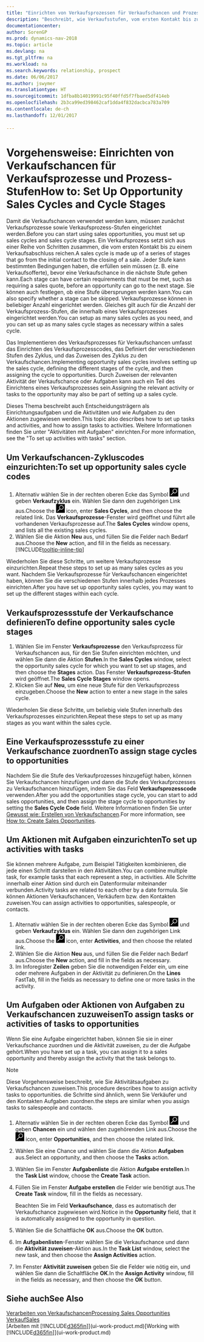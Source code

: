 ```yaml
---
title: "Einrichten von Verkaufsprozessen für Verkaufschancen und Prozess-Stufen"
description: "Beschreibt, wie Verkaufsstufen, vom ersten Kontakt bis zum Schließen definiert werden, ein Verkaufsprozess erstellt wird und dieser zu Verkaufschancen in den Dynamics NAV."
documentationcenter: 
author: SorenGP
ms.prod: dynamics-nav-2018
ms.topic: article
ms.devlang: na
ms.tgt_pltfrm: na
ms.workload: na
ms.search.keywords: relationship, prospect
ms.date: 06/06/2017
ms.author: jswymer
ms.translationtype: HT
ms.sourcegitcommit: 1dfba8b14019991c95f40ffd5f7fbaed5df414eb
ms.openlocfilehash: 2b3ca99ed398462caf1dda4f832dacbca783a709
ms.contentlocale: de-ch
ms.lasthandoff: 12/01/2017

---
```

# <a name="how-to-set-up-opportunity-sales-cycles-and-cycle-stages"></a><span data-ttu-id="b4294-103">Vorgehensweise: Einrichten von Verkaufschancen für Verkaufsprozesse und Prozess-Stufen</span><span class="sxs-lookup"><span data-stu-id="b4294-103">How to: Set Up Opportunity Sales Cycles and Cycle Stages</span></span>
<span data-ttu-id="b4294-104">Damit die Verkaufschancen verwendet werden kann, müssen zunächst Verkaufsprozesse sowie Verkaufsprozess-Stufen eingerichtet werden.</span><span class="sxs-lookup"><span data-stu-id="b4294-104">Before you can start using sales opportunities, you must set up sales cycles and sales cycle stages.</span></span> <span data-ttu-id="b4294-105">Ein Verkaufsprozess setzt sich aus einer Reihe von Schritten zusammen, die vom ersten Kontakt bis zu einem Verkaufsabschluss reichen.</span><span class="sxs-lookup"><span data-stu-id="b4294-105">A sales cycle is made up of a series of stages that go from the initial contact to the closing of a sale.</span></span> <span data-ttu-id="b4294-106">Jeder Stufe kann bestimmten Bedingungen haben, die erfüllen sein müssen (z. B. eine Verkaufsofferte), bevor eine Verkaufschance in die nächste Stufe gehen kann.</span><span class="sxs-lookup"><span data-stu-id="b4294-106">Each stage can have certain requirements that must be met, such as requiring a sales quote, before an opportunity can go to the next stage.</span></span> <span data-ttu-id="b4294-107">Sie können auch festlegen, ob eine Stufe übersprungen werden kann.</span><span class="sxs-lookup"><span data-stu-id="b4294-107">You can also specify whether a stage can be skipped.</span></span> <span data-ttu-id="b4294-108">Verkaufsprozesse können in beliebiger Anzahl eingerichtet werden. Gleiches gilt auch für die Anzahl der Verkaufsprozess-Stufen, die innerhalb eines Verkaufsprozesses eingerichtet werden.</span><span class="sxs-lookup"><span data-stu-id="b4294-108">You can setup as many sales cycles as you need, and you can set up as many sales cycle stages as necessary within a sales cycle.</span></span>

<span data-ttu-id="b4294-109">Das Implementieren des Verkaufsprozesses für Verkaufschancen umfasst das Einrichten des Verkaufsprozesscodes, das Definiert der verschiedenen Stufen des Zyklus, und das Zuweisen des Zyklus zu den Verkaufschancen.</span><span class="sxs-lookup"><span data-stu-id="b4294-109">Implementing opportunity sales cycles involves setting up the sales cycle, defining the different stages of the cycle, and then assigning the cycle to opportunities.</span></span> <span data-ttu-id="b4294-110">Durch Zuweisen der relevanten Aktivität der Verkaufschance oder Aufgaben kann auch ein Teil des Einrichtens eines Verkaufsprozesses sein.</span><span class="sxs-lookup"><span data-stu-id="b4294-110">Assigning the relevant activity or tasks to the opportunity may also be part of setting up a sales cycle.</span></span>

<span data-ttu-id="b4294-111">Dieses Thema beschreibt auch Entscheidungsträgern als Einrichtungsaufgaben und die Aktivitäten und wie Aufgaben zu den Aktionen zugewiesen werden.</span><span class="sxs-lookup"><span data-stu-id="b4294-111">This topic also describes how to set up tasks and activities, and how to assign tasks to activities.</span></span> <span data-ttu-id="b4294-112">Weitere Informationen finden Sie unter "Aktivitäten mit Aufgaben" einrichten.</span><span class="sxs-lookup"><span data-stu-id="b4294-112">For more information, see the "To set up activities with tasks" section.</span></span>

## <a name="to-set-up-opportunity-sales-cycle-codes"></a><span data-ttu-id="b4294-113">Um Verkaufschancen-Zykluscodes einzurichten:</span><span class="sxs-lookup"><span data-stu-id="b4294-113">To set up opportunity sales cycle codes</span></span>
1. <span data-ttu-id="b4294-114">Alternativ wählen Sie in der rechten oberen Ecke das Symbol ![Nach Seite oder Bericht suchen](media/ui-search/search_small.png "Nach Seite oder Bericht suchen") und geben **Verkaufzyklus** ein. Wählen Sie dann den zugehörigen Link aus.</span><span class="sxs-lookup"><span data-stu-id="b4294-114">Choose the ![Search for Page or Report](media/ui-search/search_small.png "Search for Page or Report icon") icon, enter **Sales Cycles**, and then choose the related link.</span></span> <span data-ttu-id="b4294-115">Das **Verkaufsprozesse**-Fenster wird geöffnet und führt alle vorhandenen Verkaufsprozesse auf.</span><span class="sxs-lookup"><span data-stu-id="b4294-115">The **Sales Cycles** window opens, and lists all the existing sales cycles.</span></span>
2. <span data-ttu-id="b4294-116">Wählen Sie die Aktion **Neu** aus, und füllen Sie die Felder nach Bedarf aus.</span><span class="sxs-lookup"><span data-stu-id="b4294-116">Choose the **New** action, and fill in the fields as necessary.</span></span> [!INCLUDE[tooltip-inline-tip](includes/tooltip-inline-tip_md.md)]

<span data-ttu-id="b4294-117">Wiederholen Sie diese Schritte, um weitere Verkaufsprozesse einzurichten.</span><span class="sxs-lookup"><span data-stu-id="b4294-117">Repeat these steps to set up as many sales cycles as you want.</span></span> <span data-ttu-id="b4294-118">Nachdem Sie Verkaufsprozesse für Verkaufschancen eingerichtet haben, können Sie die verschiedenen Stufen innerhalb jedes Prozesses einrichten.</span><span class="sxs-lookup"><span data-stu-id="b4294-118">After you have set up opportunity sales cycles, you may want to set up the different stages within each cycle.</span></span>

## <a name="to-define-opportunity-sales-cycle-stages"></a><span data-ttu-id="b4294-119">Verkaufsprozessstufe der Verkaufschance definieren</span><span class="sxs-lookup"><span data-stu-id="b4294-119">To define opportunity sales cycle stages</span></span>
1. <span data-ttu-id="b4294-120">Wählen Sie im Fenster **Verkaufsprozesse** den Verkaufsprozess für Verkaufschancen aus, für den Sie Stufen einrichten möchten, und wählen Sie dann die Aktion **Stufen**.</span><span class="sxs-lookup"><span data-stu-id="b4294-120">In the **Sales Cycles** window, select the opportunity sales cycle for which you want to set up stages, and then choose the **Stages** action.</span></span> <span data-ttu-id="b4294-121">Das Fenster **Verkaufsprozess-Stufen** wird geöffnet.</span><span class="sxs-lookup"><span data-stu-id="b4294-121">The **Sales Cycle Stages** window opens.</span></span>
2. <span data-ttu-id="b4294-122">Klicken Sie auf **Neu**, um eine neue Stufe für den Verkaufsprozess einzugeben.</span><span class="sxs-lookup"><span data-stu-id="b4294-122">Choose the **New** action to enter a new stage in the sales cycle.</span></span>

<span data-ttu-id="b4294-123">Wiederholen Sie diese Schritte, um beliebig viele Stufen innerhalb des Verkaufsprozesses einzurichten.</span><span class="sxs-lookup"><span data-stu-id="b4294-123">Repeat these steps to set up as many stages as you want within the sales cycle.</span></span>

## <a name="to-assign-stage-cycles-to-opportunities"></a><span data-ttu-id="b4294-124">Eine Verkaufsprozessstufe zu einer Verkaufschance zuordnen</span><span class="sxs-lookup"><span data-stu-id="b4294-124">To assign stage cycles to opportunities</span></span>
<span data-ttu-id="b4294-125">Nachdem Sie die Stufe des Verkaufprozesses hinzugefügt haben, können Sie Verkaufschancen hinzufügen und dann die Stufe des Verkaufprozesses zu Verkaufschancen hinzufügen, indem Sie das Feld **Verkaufsprozesscode** verwenden.</span><span class="sxs-lookup"><span data-stu-id="b4294-125">After you add the opportunities stage cycle, you can start to add sales opportunities, and then assign the stage cycle to opportunities by setting the **Sales Cycle Code** field.</span></span> <span data-ttu-id="b4294-126">Weitere Informationen finden Sie unter [Gewusst wie: Erstellen von Verkaufschancen](marketing-how-create-opportunities.md).</span><span class="sxs-lookup"><span data-stu-id="b4294-126">For more information, see [How to: Create Sales Opportunities](marketing-how-create-opportunities.md).</span></span>

## <a name="to-set-up-activities-with-tasks"></a><span data-ttu-id="b4294-127">Um Aktionen mit Aufgaben einzurichten</span><span class="sxs-lookup"><span data-stu-id="b4294-127">To set up activities with tasks</span></span>
<span data-ttu-id="b4294-128">Sie können mehrere Aufgabe, zum Beispiel Tätigkeiten kombinieren, die jede einen Schritt darstellen in den Aktivitäten.</span><span class="sxs-lookup"><span data-stu-id="b4294-128">You can combine multiple task, for example tasks that each represent a step, in activities.</span></span> <span data-ttu-id="b4294-129">Alle Schritte innerhalb einer Aktion sind durch ein Datenformular miteinander verbunden.</span><span class="sxs-lookup"><span data-stu-id="b4294-129">Activity tasks are related to each other by a date formula.</span></span> <span data-ttu-id="b4294-130">Sie können Aktionen Verkaufschancen, Verkäufern bzw. den Kontakten zuweisen.</span><span class="sxs-lookup"><span data-stu-id="b4294-130">You can assign activities to opportunities, salespeople, or contacts.</span></span>

1. <span data-ttu-id="b4294-131">Alternativ wählen Sie in der rechten oberen Ecke das Symbol ![Nach Seite oder Bericht suchen](media/ui-search/search_small.png "Nach Seite oder Bericht suchen") und geben **Verkaufzyklus** ein. Wählen Sie dann den zugehörigen Link aus.</span><span class="sxs-lookup"><span data-stu-id="b4294-131">Choose the ![Search for Page or Report](media/ui-search/search_small.png "Search for Page or Report icon") icon, enter **Activities**, and then choose the related link.</span></span>
2. <span data-ttu-id="b4294-132">Wählen Sie die Aktion **Neu** aus, und füllen Sie die Felder nach Bedarf aus.</span><span class="sxs-lookup"><span data-stu-id="b4294-132">Choose the **New** action, and fill in the fields as necessary.</span></span>
3. <span data-ttu-id="b4294-133">Im Inforegister **Zeilen** geben Sie die notwendigen Felder ein, um eine oder mehrere Aufgaben in der Aktivität zu definieren.</span><span class="sxs-lookup"><span data-stu-id="b4294-133">On the **Lines** FastTab, fill in the fields as necessary to define one or more tasks in the activity.</span></span>

## <a name="to-assign-tasks-or-activities-of-tasks-to-opportunities"></a><span data-ttu-id="b4294-134">Um Aufgaben oder Aktionen von Aufgaben zu Verkaufschancen zuzuweisen</span><span class="sxs-lookup"><span data-stu-id="b4294-134">To assign tasks or activities of tasks to opportunities</span></span>
<span data-ttu-id="b4294-135">Wenn Sie eine Aufgabe eingerichtet haben, können Sie sie in einer Verkaufschance zuordnen und die Aktivität zuweisen, zu der die Aufgabe gehört.</span><span class="sxs-lookup"><span data-stu-id="b4294-135">When you have set up a task, you can assign it to a sales opportunity and thereby assign the activity that the task belongs to.</span></span>

> [!NOTE]  
>   <span data-ttu-id="b4294-136">Diese Vorgehensweise beschreibt, wie Sie Aktivitätsaufgaben zu Verkaufschancen zuweisen.</span><span class="sxs-lookup"><span data-stu-id="b4294-136">This procedure describes how to assign activity tasks to opportunities.</span></span> <span data-ttu-id="b4294-137">die Schritte sind ähnlich, wenn Sie Verkäufer und den Kontakten Aufgaben zuordnen.</span><span class="sxs-lookup"><span data-stu-id="b4294-137">the steps are similar when you assign tasks to salespeople and contacts.</span></span>

1. <span data-ttu-id="b4294-138">Alternativ wählen Sie in der rechten oberen Ecke das Symbol ![Nach Seite oder Bericht suchen](media/ui-search/search_small.png "Nach Seite oder Bericht suchen") und geben **Chancen** ein und wählen den zugehörenden Link aus.</span><span class="sxs-lookup"><span data-stu-id="b4294-138">Choose the ![Search for Page or Report](media/ui-search/search_small.png "Search for Page or Report icon") icon, enter **Opportunities**, and then choose the related link.</span></span>
2. <span data-ttu-id="b4294-139">Wählen Sie eine Chance und wählen Sie dann die Aktion **Aufgaben** aus.</span><span class="sxs-lookup"><span data-stu-id="b4294-139">Select an opportunity, and then choose the **Tasks** action.</span></span>
3. <span data-ttu-id="b4294-140">Wählen Sie im Fenster **Aufgabenliste** die Aktion **Aufgabe erstellen**.</span><span class="sxs-lookup"><span data-stu-id="b4294-140">In the **Task List** window, choose the **Create Task** action.</span></span>
4.  <span data-ttu-id="b4294-141">Füllen Sie im Fenster **Aufgabe erstellen** die Felder wie benötigt aus.</span><span class="sxs-lookup"><span data-stu-id="b4294-141">The **Create Task** window, fill in the fields as necessary.</span></span>

    <span data-ttu-id="b4294-142">Beachten Sie im Feld **Verkaufschance**, dass es automatisch der Verkaufschance zugewiesen wird.</span><span class="sxs-lookup"><span data-stu-id="b4294-142">Notice in the **Opportunity** field, that it is automatically assigned to the opportunity in question.</span></span>
5. <span data-ttu-id="b4294-143">Wählen Sie die Schaltfläche **OK** aus.</span><span class="sxs-lookup"><span data-stu-id="b4294-143">Choose the **OK** button.</span></span>
6. <span data-ttu-id="b4294-144">Im **Aufgabenlisten**-Fenster wählen Sie die Verkaufschance und dann die **Aktivität zuweisen**-Aktion aus.</span><span class="sxs-lookup"><span data-stu-id="b4294-144">In the **Task List** window, select the new task, and then choose the **Assign Activities** action.</span></span>
7. <span data-ttu-id="b4294-145">Im Fenster **Aktivität zuweisen** geben Sie die Felder wie nötig ein, und wählen Sie dann die Schaltfläche **OK**.</span><span class="sxs-lookup"><span data-stu-id="b4294-145">In the **Assign Activity** window, fill in the fields as necessary, and then choose the **OK** button.</span></span>

## <a name="see-also"></a><span data-ttu-id="b4294-146">Siehe auch</span><span class="sxs-lookup"><span data-stu-id="b4294-146">See Also</span></span>
[<span data-ttu-id="b4294-147">Verarbeiten von Verkaufschancen</span><span class="sxs-lookup"><span data-stu-id="b4294-147">Processing Sales Opportunities</span></span>](marketing-processing-sales-opportunities.md)  
[<span data-ttu-id="b4294-148">Verkauf</span><span class="sxs-lookup"><span data-stu-id="b4294-148">Sales</span></span>](sales-manage-sales.md)  
<span data-ttu-id="b4294-149">[Arbeiten mit [!INCLUDE[d365fin](includes/d365fin_md.md)]](ui-work-product.md)</span><span class="sxs-lookup"><span data-stu-id="b4294-149">[Working with [!INCLUDE[d365fin](includes/d365fin_md.md)]](ui-work-product.md)</span></span>

